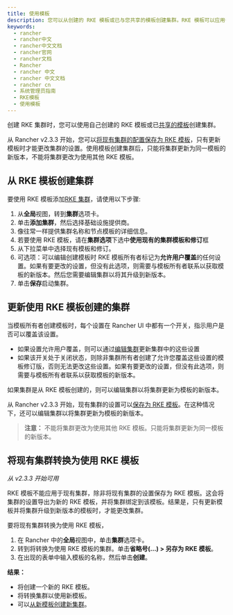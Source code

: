 ```yaml
---
title: 使用模板
description: 您可以从创建的 RKE 模板或已与您共享的模板创建集群。RKE 模板可以应用于新的集群。从 Rancher v2.3.3 开始，您可以将现有集群的配置保存为 RKE 模板，然后只有更新模板时才能更改集群的设置。不能将集群更改为使用其他 RKE 模板。只能将集群更新为同一模板的新版本。
keywords:
  - rancher
  - rancher中文
  - rancher中文文档
  - rancher官网
  - rancher文档
  - Rancher
  - rancher 中文
  - rancher 中文文档
  - rancher cn
  - 系统管理员指南
  - RKE模板
  - 使用模板
---
```


创建 RKE 集群时，您可以使用自己创建的 RKE 模板或已[共享的模板](/docs/rancher2/admin-settings/rke-templates/template-access-and-sharing/_index)创建集群。

从 Rancher v2.3.3 开始，您可以[将现有集群的配置保存为 RKE 模板](#将现有集群转换为使用-rke-模板)，只有更新模板时才能更改集群的设置。使用模板创建集群后，只能将集群更新为同一模板的新版本，不能将集群更改为使用其他 RKE 模板。

## 从 RKE 模板创建集群

要使用 RKE 模板添加[RKE 集群](/docs/rancher2/cluster-provisioning/rke-clusters/_index)，请使用以下步骤:

1. 从**全局**视图，转到**集群**选项卡。
1. 单击**添加集群**，然后选择基础设施提供商。
1. 像往常一样提供集群名称和节点模板的详细信息。
1. 若要使用 RKE 模板，请在**集群选项**下选中**使用现有的集群模板和修订**框
1. 从下拉菜单中选择现有模板和修订。
1. 可选项：可以编辑创建模板时 RKE 模板所有者标记为**允许用户覆盖**的任何设置。如果有要更改的设置，但没有此选项，则需要与模板所有者联系以获取模板的新版本。然后您需要编辑集群以将其升级到新版本。
1. 单击**保存**启动集群。

## 更新使用 RKE 模板创建的集群

当模板所有者创建模板时，每个设置在 Rancher UI 中都有一个开关，指示用户是否可以覆盖该设置。

- 如果设置允许用户覆盖，则可以通过[编辑集群](/docs/rancher2/cluster-admin/editing-clusters/_index)更新集群中的这些设置
- 如果该开关处于关闭状态，则除非集群所有者创建了允许您覆盖这些设置的模板修订版，否则无法更改这些设置。如果有要更改的设置，但没有此选项，则需要与模板所有者联系以获取模板的新版本。

如果集群是从 RKE 模板创建的，则可以编辑集群以将集群更新为模板的新版本。

从 Rancher v2.3.3 开始，现有集群的设置可以[保存为 RKE 模板](#将现有集群转换为使用-rke-模板)。在这种情况下，还可以编辑集群以将集群更新为模板的新版本。

> **注意：** 不能将集群更改为使用其他 RKE 模板。只能将集群更新为同一模板的新版本。

## 将现有集群转换为使用 RKE 模板

_从 v2.3.3 开始可用_

RKE 模板不能应用于现有集群，除非将现有集群的设置保存为 RKE 模板。这会将集群的设置导出为新的 RKE 模板，并将集群绑定到该模板。结果是，只有更新模板并将集群升级到新版本的模板时，才能更改集群。

要将现有集群转换为使用 RKE 模板，

1. 在 Rancher 中的**全局**视图中，单击**集群**选项卡。
1. 转到将转换为使用 RKE 模板的集群。单击**省略号(…) > 另存为 RKE 模板**。
1. 在出现的表单中输入模板的名称，然后单击**创建**。

**结果：**

- 将创建一个新的 RKE 模板。
- 将转换集群以使用新模板。
- 可以[从新模板创建新集群](/docs/rancher2/admin-settings/rke-templates/applying-templates/_index)。
